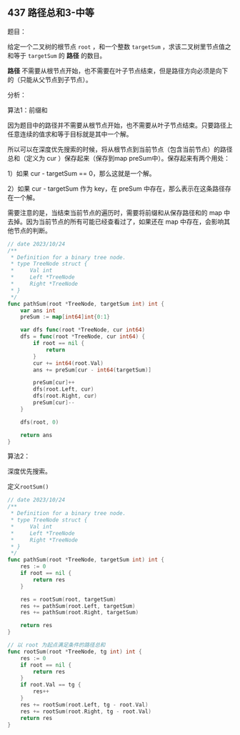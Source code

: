 ## 437 路径总和3-中等

题目：

给定一个二叉树的根节点 `root` ，和一个整数 `targetSum` ，求该二叉树里节点值之和等于 `targetSum` 的 **路径** 的数目。

**路径** 不需要从根节点开始，也不需要在叶子节点结束，但是路径方向必须是向下的（只能从父节点到子节点）。



分析：

算法1：前缀和

因为题目中的路径并不需要从根节点开始，也不需要从叶子节点结束。只要路径上任意连续的值求和等于目标就是其中一个解。

所以可以在深度优先搜索的时候，将从根节点到当前节点（包含当前节点）的路径总和（定义为 cur ）保存起来（保存到map preSum中）。保存起来有两个用处：

1）如果 cur - targetSum == 0，那么这就是一个解。

2）如果 cur - targetSum 作为 key，在 preSum 中存在，那么表示在这条路径存在一个解。

需要注意的是，当结束当前节点的遍历时，需要将前缀和从保存路径和的 map 中去掉。因为当前节点的所有可能已经查看过了，如果还在 map 中存在，会影响其他节点的判断。

```go
// date 2023/10/24
/**
 * Definition for a binary tree node.
 * type TreeNode struct {
 *     Val int
 *     Left *TreeNode
 *     Right *TreeNode
 * }
 */
func pathSum(root *TreeNode, targetSum int) int {
    var ans int
    preSum := map[int64]int{0:1}

    var dfs func(root *TreeNode, cur int64)
    dfs = func(root *TreeNode, cur int64) {
        if root == nil {
            return
        }
        cur += int64(root.Val)
        ans += preSum[cur - int64(targetSum)]

        preSum[cur]++
        dfs(root.Left, cur)
        dfs(root.Right, cur)
        preSum[cur]--
    }

    dfs(root, 0)

    return ans
}
```



算法2：

深度优先搜索。

定义`rootSum()`

```go
// date 2023/10/24
/**
 * Definition for a binary tree node.
 * type TreeNode struct {
 *     Val int
 *     Left *TreeNode
 *     Right *TreeNode
 * }
 */
func pathSum(root *TreeNode, targetSum int) int {
    res := 0
    if root == nil {
        return res
    }

    res = rootSum(root, targetSum)
    res += pathSum(root.Left, targetSum)
    res += pathSum(root.Right, targetSum)

    return res
}

// 以 root 为起点满足条件的路径总和
func rootSum(root *TreeNode, tg int) int {
    res := 0
    if root == nil {
        return res
    }
    if root.Val == tg {
        res++
    }
    res += rootSum(root.Left, tg - root.Val)
    res += rootSum(root.Right, tg - root.Val)
    return res
}
```

